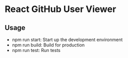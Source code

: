 # React GitHub User Viewer

<h2>Usage</h2>
<ul>
<li>npm run start: Start up the development environment</li>
<li>npm run build: Build for production</li>
<li>npm run test: Run tests</li>
</ul>
